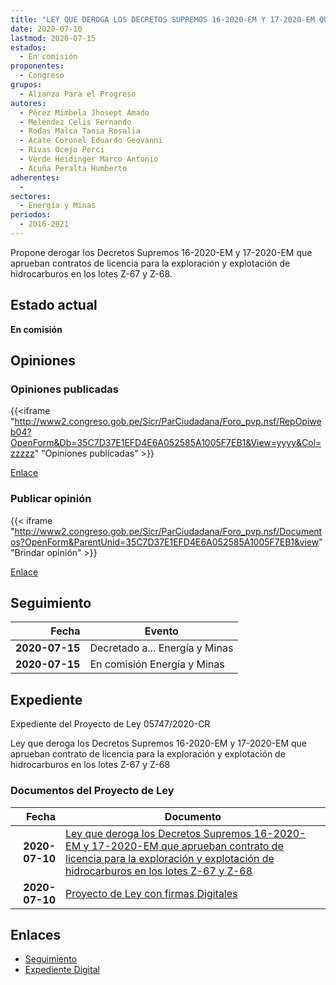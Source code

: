 ```yaml
---
title: "LEY QUE DEROGA LOS DECRETOS SUPREMOS 16-2020-EM Y 17-2020-EM QUE APRUEBAN CONTRATOS DE LICENCIA PARA LA EXPLORACIÓN Y EXPLOTACIÓN DE HIDROCARBUROS EN LOS LOTES Z-67 Y Z-68"
date: 2020-07-10
lastmod: 2020-07-15
estados: 
  - En comisión
proponentes: 
  - Congreso
grupos: 
  - Alianza Para el Progreso
autores: 
  - Pérez Mimbela Jhosept Amado
  - Meléndez Celis Fernando
  - Rodas Malca Tania Rosalia
  - Acate Coronel Eduardo Geovanni
  - Rivas Ocejo Perci
  - Verde Heidinger Marco Antonio
  - Acuña Peralta Humberto
adherentes: 
  - 
sectores: 
  - Energía y Minas
periodos: 
  - 2016-2021
---
```


Propone derogar los Decretos Supremos 16-2020-EM y 17-2020-EM que aprueban contratos de licencia para la exploración y explotación de hidrocarburos en los lotes Z-67 y Z-68.


## Estado actual

**En comisión**

## Opiniones

### Opiniones publicadas

{{<iframe "http://www2.congreso.gob.pe/Sicr/ParCiudadana/Foro_pvp.nsf/RepOpiweb04?OpenForm&Db=35C7D37E1EFD4E6A052585A1005F7EB1&View=yyyy&Col=zzzzz" "Opiniones publicadas" >}}

[Enlace](http://www2.congreso.gob.pe/Sicr/ParCiudadana/Foro_pvp.nsf/RepOpiweb04?OpenForm&Db=35C7D37E1EFD4E6A052585A1005F7EB1&View=yyyy&Col=zzzzz)
### Publicar opinión

{{< iframe "http://www2.congreso.gob.pe/Sicr/ParCiudadana/Foro_pvp.nsf/Documentos?OpenForm&ParentUnid=35C7D37E1EFD4E6A052585A1005F7EB1&view" "Brindar opinión" >}}

[Enlace](http://www2.congreso.gob.pe/Sicr/ParCiudadana/Foro_pvp.nsf/Documentos?OpenForm&ParentUnid=35C7D37E1EFD4E6A052585A1005F7EB1&view)

## Seguimiento

| Fecha | Evento |
|------:|--------|
| **2020-07-15** | Decretado a... Energía y Minas|
| **2020-07-15** | En comisión Energía y Minas|


## Expediente

Expediente del Proyecto de Ley 05747/2020-CR

Ley que deroga los Decretos Supremos 16-2020-EM y 17-2020-EM que aprueban contrato de licencia para la exploración y explotación de hidrocarburos en los lotes Z-67 y Z-68


### Documentos del Proyecto de Ley

| Fecha | Documento |
|------:|--------|
| **2020-07-10** | [Ley que deroga los Decretos Supremos 16-2020-EM y 17-2020-EM que aprueban contrato de licencia para la exploración y explotación de hidrocarburos en los lotes Z-67 y Z-68](http://www.leyes.congreso.gob.pe/Documentos/2016_2021/Proyectos_de_Ley_y_de_Resoluciones_Legislativas/PL05747_20200710.pdf) |
| **2020-07-10** | [Proyecto de Ley con firmas Digitales](http://www.leyes.congreso.gob.pe/Documentos/2016_2021/Proyectos_de_Ley_y_de_Resoluciones_Legislativas/Proyectos_Firmas_digitales/PL05747.pdf) |

## Enlaces 

- [Seguimiento](http://www2.congreso.gob.pe/Sicr/TraDocEstProc/CLProLey2016.nsf/f7fff46988ca05b1052578e100829cc7/811ec13e88a3ae55052585a10072c9be?OpenDocument)
- [Expediente Digital](http://www2.congreso.gob.pe/Sicr/TraDocEstProc/CLProLey2016.nsf/f7fff46988ca05b1052578e100829cc7/811ec13e88a3ae55052585a10072c9be?OpenDocument&Click=05257FB7005EB655.eb71d0cf91d8294e05256cdf006b5706/$Body/0.1C6C)

